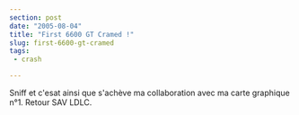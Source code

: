 ```yaml
---
section: post
date: "2005-08-04"
title: "First 6600 GT Cramed !"
slug: first-6600-gt-cramed
tags:
 - crash

---
```


Sniff et c'esat ainsi que s'achève ma collaboration avec ma carte graphique n°1. Retour SAV LDLC.
